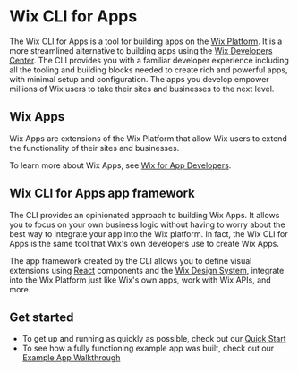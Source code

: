 # Wix CLI for Apps

The Wix CLI for Apps is a tool for building apps on the [Wix Platform](./platform_overview.md). It is a more streamlined alternative to building apps using the [Wix Developers Center](https://dev.wix.com/). The CLI provides you with a familiar developer experience including all the tooling and building blocks needed to create rich and powerful apps, with minimal setup and configuration. The apps you develop empower millions of Wix users to take their sites and businesses to the next level.

## Wix Apps

Wix Apps are extensions of the Wix Platform that allow Wix users to extend the functionality of their sites and businesses.

To learn more about Wix Apps, see [Wix for App Developers](https://devforum.wix.com/kb/en/article/wix-for-developers).

## Wix CLI for Apps app framework

The CLI provides an opinionated approach to building Wix Apps. It allows you to focus on your own business logic without having to worry about the best way to integrate your app into the Wix platform. In fact, the Wix CLI for Apps is the same tool that Wix's own developers use to create Wix Apps.

The app framework created by the CLI allows you to define visual extensions using [React](https://react.dev/) components and the [Wix Design System](https://www.docs.wixdesignsystem.com/), integrate into the Wix Platform just like Wix's own apps, work with Wix APIs, and more.

## Get started

- To get up and running as quickly as possible, check out our [Quick Start](./quick_start.md)
- To see how a fully functioning example app was built, check out our [Example App Walkthrough](../example/introduction.md)

